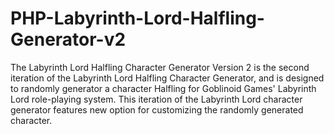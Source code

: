# PHP-Labyrinth-Lord-Halfling-Generator-v2
The Labyrinth Lord Halfling Character Generator Version 2 is the second iteration of the Labyrinth Lord Halfling Character Generator, and is designed to randomly generator a character Halfling for Goblinoid Games' Labyrinth Lord role-playing system. This iteration of the Labyrinth Lord character generator features new option for customizing the randomly generated character.
